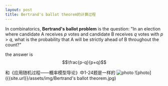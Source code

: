 ```yaml
---
layout: post
title: Bertrand's ballot theorem的计算过程
---
```

<script src="https://polyfill.io/v3/polyfill.min.js?features=es6"></script>
> <script id="MathJax-script" async src="https://cdn.jsdelivr.net/npm/mathjax@3/es5/tex-mml-chtml.js"></script>

In combinatorics, **Bertrand's ballot problem** is the question: "In an election where candidate A receives *p* votes and candidate B receives *q* votes with *p* > *q*, what is the probability that A will be strictly ahead of B throughout the count?"

the answer is $$\frac{p-q}{p+q}$$

和《应用随机过程——概率模型导论》中1-24题是一样的
![photo]({{site.url}}/assets/img/1-24.png)
![photo]({{site.url}}/assets/img/Bertrand's ballot theorem.jpg)

